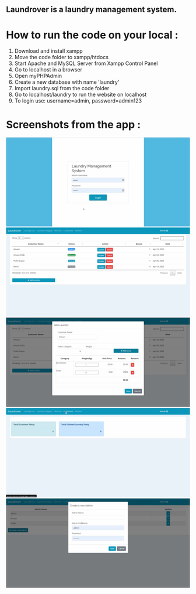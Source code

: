 ## **Laundrover** is a laundry management system.

# How to run the code on your local :
1. Download and install xampp
2. Move the code folder to xampp/htdocs
3. Start Apache and MySQL Server from Xampp Control Panel
4. Go to localhost in a browser
5. Open myPHPAdmin
6. Create a new database with name 'laundry'
7. Import laundry.sql from the code folder
8. Go to localhost/laundry to run the website on localhost
9. To login use: username=admin, password=admin123

# Screenshots from the app : 
![](screenshots/1login.png)
![](screenshots/2home.png)
![](screenshots/3laundry.png)
![](screenshots/6records.png)
![](screenshots/7admin.png)
